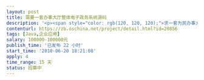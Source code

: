 ```yaml
---                
layout: post       
title: 需要一套办事大厅整体电子政务系统源码           
description: '<p><span style="color: rgb(120, 120, 120);">求一套为民办事大厅的全套源码，需要提供演示、源码片段。源码要求用java编写。预算在20到50万之间，只要源码，不需要定制开发。</span></p><p><span style="color: rgb(120, 120, 120);">详细需求在excel中，但是不必完全符合，我们会进行二次开发，仅需要一个有大致框架功能的，能正常运行的源码。</span></p>'     
contenturl: https://zb.oschina.net/project/detail.html?id=20856      
tags: [Java,企业应用]            
salary: 100000-100000元          
publish_time: '已发布 22 小时'         
start_time: '2018-06-20 18:21:08'           
apply: 4                   
time_range: 15 天              
status: 招募中                  
---                 
```

